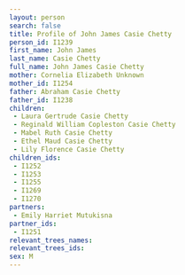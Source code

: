 ```yaml
---
layout: person
search: false
title: Profile of John James Casie Chetty
person_id: I1239
first_name: John James
last_name: Casie Chetty
full_name: John James Casie Chetty
mother: Cornelia Elizabeth Unknown
mother_id: I1254
father: Abraham Casie Chetty
father_id: I1238
children:
 - Laura Gertrude Casie Chetty
 - Reginald William Copleston Casie Chetty
 - Mabel Ruth Casie Chetty
 - Ethel Maud Casie Chetty
 - Lily Florence Casie Chetty
children_ids:
 - I1252
 - I1253
 - I1255
 - I1269
 - I1270
partners:
 - Emily Harriet Mutukisna
partner_ids:
 - I1251
relevant_trees_names:
relevant_trees_ids:
sex: M
---
```


